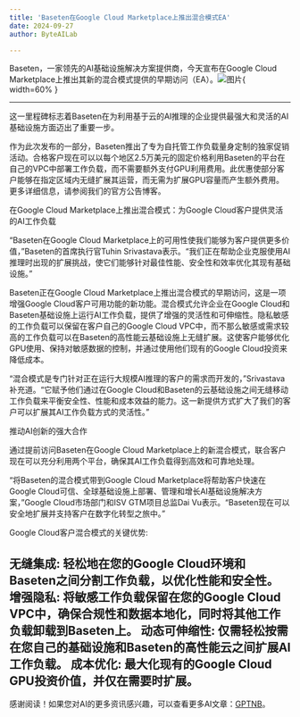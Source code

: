 ```yaml
---
title: 'Baseten在Google Cloud Marketplace上推出混合模式EA'
date: 2024-09-27
author: ByteAILab

---
```


Baseten，一家领先的AI基础设施解决方案提供商，今天宣布在Google Cloud Marketplace上推出其新的混合模式提供的早期访问（EA）。![图片](https://ai-techpark.com/wp-content/uploads/2024/09/Baseten-960x540.jpg){ width=60% }

---
这一里程碑标志着Baseten在为利用基于云的AI推理的企业提供最强大和灵活的AI基础设施方面迈出了重要一步。 

作为此次发布的一部分，Baseten推出了专为自托管工作负载量身定制的独家促销活动。合格客户现在可以以每个地区2.5万美元的固定价格利用Baseten的平台在自己的VPC中部署工作负载，而不需要额外支付GPU利用费用。此优惠使部分客户能够在指定区域内无缝扩展其运营，而无需为扩展GPU容量而产生额外费用。更多详细信息，请参阅我们的官方公告博客。

在Google Cloud Marketplace上推出混合模式：为Google Cloud客户提供灵活的AI工作负载

“Baseten在Google Cloud Marketplace上的可用性使我们能够为客户提供更多价值，”Baseten的首席执行官Tuhin Srivastava表示。“我们正在帮助企业克服使用AI推理时出现的扩展挑战，使它们能够针对最佳性能、安全性和效率优化其现有基础设施。”

Baseten正在Google Cloud Marketplace上推出混合模式的早期访问，这是一项增强Google Cloud客户可用功能的新功能。混合模式允许企业在Google Cloud和Baseten基础设施上运行AI工作负载，提供了增强的灵活性和可伸缩性。隐私敏感的工作负载可以保留在客户自己的Google Cloud VPC中，而不那么敏感或需求较高的工作负载可以在Baseten的高性能云基础设施上无缝扩展。这使客户能够优化GPU使用、保持对敏感数据的控制，并通过使用他们现有的Google Cloud投资来降低成本。

“混合模式是专门针对正在运行大规模AI推理的客户的需求而开发的，”Srivastava补充道。“它赋予他们通过在Google Cloud和Baseten的云基础设施之间无缝移动工作负载来平衡安全性、性能和成本效益的能力。这一新提供方式扩大了我们的客户可以扩展其AI工作负载方式的灵活性。”

推动AI创新的强大合作

通过提前访问Baseten在Google Cloud Marketplace上的新混合模式，联合客户现在可以充分利用两个平台，确保其AI工作负载得到高效和可靠地处理。

“将Baseten的混合模式带到Google Cloud Marketplace将帮助客户快速在Google Cloud可信、全球基础设施上部署、管理和增长AI基础设施解决方案，”Google Cloud市场部门和ISV GTM项目总监Dai Vu表示。“Baseten现在可以安全地扩展并支持客户在数字化转型之旅中。”

Google Cloud客户混合模式的关键优势:

无缝集成: 轻松地在您的Google Cloud环境和Baseten之间分割工作负载，以优化性能和安全性。
增强隐私: 将敏感工作负载保留在您的Google Cloud VPC中，确保合规性和数据本地化，同时将其他工作负载卸载到Baseten上。
动态可伸缩性: 仅需轻松按需在您自己的基础设施和Baseten的高性能云之间扩展AI工作负载。
成本优化: 最大化现有的Google Cloud GPU投资价值，并仅在需要时扩展。
---
感谢阅读！如果您对AI的更多资讯感兴趣，可以查看更多AI文章：[GPTNB](https://gptnb.com)。